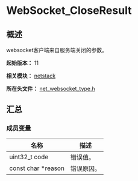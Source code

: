 # WebSocket_CloseResult

## 概述

websocket客户端来自服务端关闭的参数。

**起始版本：** 11

**相关模块：** [netstack](capi-netstack.md)

**所在头文件：** [net_websocket_type.h](capi-net-websocket-type-h.md)

## 汇总

### 成员变量

| 名称 | 描述 |
| -- | -- |
| uint32_t code | 错误值。 |
| const char *reason | 错误原因。 |
